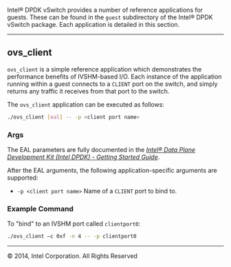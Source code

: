 Intel® DPDK vSwitch provides a number of reference applications for guests. These can be found in the `guest` subdirectory of the Intel® DPDK vSwitch package. Each application is detailed in this section.

______

## ovs_client

`ovs_client` is a simple reference application which demonstrates the performance benefits of IVSHM-based I/O.  Each instance of the application running within a guest connects to a `CLIENT` port on the switch, and simply returns any traffic it receives from that port to the switch.

The `ovs_client` application can be executed as follows:

```bash
./ovs_client [eal] -- -p <client port name>
```

### Args

The EAL parameters are fully documented in the [*Intel® Data Plane Development Kit (Intel DPDK) - Getting Started Guide*][dpdkorg-dpdkgsg].

After the EAL arguments, the following application-specific arguments are supported:

* `-p <client port name>`
  Name of a `CLIENT` port to bind to.

### Example Command

To "bind" to an IVSHM port called `clientport0`:

```bash
./ovs_client –c 0xf -n 4 -- -p clientport0
```

______

© 2014, Intel Corporation. All Rights Reserved

[dpdkorg-dpdkgsg]: http://dpdk.org/doc
